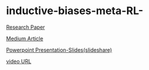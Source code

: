 # inductive-biases-meta-RL-
[Research Paper](URL "https://arxiv.org/abs/2205.11558")  


[Medium Article](URL "https://medium.com/@shreyareddy.edulakanti/humanizing-ai-the-convergence-of-language-programming-and-learning-71ee12bc9982")


[Powerpoint Presentation-Slides(slideshare)](URL "https://www.slideshare.net/shreyareddyedulakant/inductive-human-biasespptx")


[video URL](URL "")
